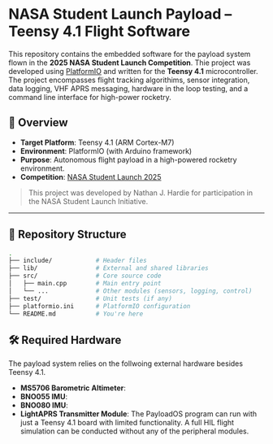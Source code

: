 # NASA Student Launch Payload – Teensy 4.1 Flight Software

This repository contains the embedded software for the payload system flown in the **2025 NASA Student Launch Competition**. Thie project was developed using [PlatformIO](https://platformio.org/) and written for the **Teensy 4.1** microcontroller. The project encompasses flight tracking algorithims, sensor integration, data logging, VHF APRS messaging, hardware in the loop testing, and a command line interface for high-power rocketry.

## 🚀 Overview

- **Target Platform**: Teensy 4.1 (ARM Cortex-M7)
- **Environment**: PlatformIO (with Arduino framework)
- **Purpose**: Autonomous flight payload in a high-powered rocketry environment.
- **Competition**: [NASA Student Launch 2025](https://www.nasa.gov/stem/studentlaunch/home/index.html)

> This project was developed by Nathan J. Hardie for participation in the NASA Student Launch Initiative.

---

## 📁 Repository Structure

```bash
.
├── include/            # Header files
├── lib/                # External and shared libraries
├── src/                # Core source code
│   ├── main.cpp        # Main entry point
│   └── ...             # Other modules (sensors, logging, control)
├── test/               # Unit tests (if any)
├── platformio.ini      # PlatformIO configuration
└── README.md           # You're here
```

## 🛠️ Required Hardware
The payload system relies on the follwoing external hardware besides Teensy 4.1. 
- **MS5706 Barometric Altimeter**: 
- **BNO055 IMU**: 
- **BNO080 IMU**: 
- **LightAPRS Transmitter Module**: 
The PayloadOS program can run with just a Teensy 4.1 board with limited functionality. A full HIL flight simulation can be conducted without any of the peripheral modules.


